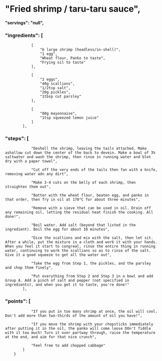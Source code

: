 # "Fried shrimp / taru-taru sauce",
#### "servings": "null",
### "ingredients": [
                [
                    "6 large shrimp (headless/in-shell)",
                    "1 egg",
                    "Wheat flour, Panko to taste",
                    "Frying oil to taste"
                ],

                [
                    "2 eggs",
                    "40g scallions",
                    "1/2tsp salt",
                    "20g pickles",
                    "1tbsp cut parsley"
                ],

                [
                    "80g mayonnaise",
                    "1tsp squeezed lemon juice"
                ]
            ],

### "steps": [
                "Deshell the shrimp, leaving the tails attached. Make ashallow cut down the center of the back to devein. Make a bowl of 3% saltwater and wash the shrimp, then rinse in running water and blot dry with a paper towel",

                "Cut off the very ends of the tails then fan with a knife, removing water adn any dirt",

                "Make 3-4 cuts on the belly of each shrimp, then straighten them out",

                "Batter with the wheat flour, beaten egg, and panko in that order, then fry in oil at 170°C for about three minutes",

                "Remove with a sieve that can be used in oil. Drain off any remaining oil, letting the residual heat finish the cooking. All done!",

                "Boil water. Add salt (beyond that listed in the ingredient). Boil the egg for about 10 minutes",

                "Dice the scallions and mix with the salt, then let sit. After a while, put the mixture in a cloth and work it with your hands. When you feel it start to congreal, rinse the entire thing in running water, continuing to work the scallions so as to rinse of the salt. Give it a good squeeze to get all the water out",

                "Take the egg from Step 1, the pickles, and the parsley and chop them finely",

                "Put everything from Step 2 and Step 3 in a bowl and add Group A. Add a pinch of salt and pepper (not specified in ingredients), and when you get it to taste, you're done!"
            ],

### "points": [
                "If you put in too many shrimp at once, the oil will cool. Don't add more than two-thirds of the amount of oil you have!",

                "If you move the shrimp with your chopsticks immediately after putting it in the oil, the panko will come loose DOn't fiddle with it too much! Turn it over partway through, raise the temperature at the end, and aim for that nice crunch",

                "Feel free to add chopped cabbage"
            ]
        }